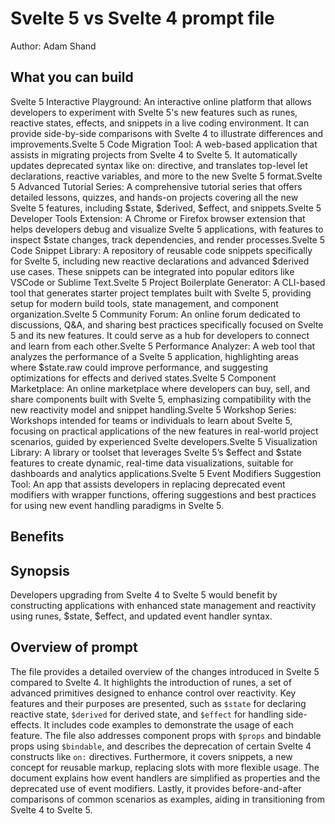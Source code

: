 # Svelte 5 vs Svelte 4  prompt file

Author: Adam Shand

## What you can build
Svelte 5 Interactive Playground: An interactive online platform that allows developers to experiment with Svelte 5's new features such as runes, reactive states, effects, and snippets in a live coding environment. It can provide side-by-side comparisons with Svelte 4 to illustrate differences and improvements.Svelte 5 Code Migration Tool: A web-based application that assists in migrating projects from Svelte 4 to Svelte 5. It automatically updates deprecated syntax like on: directive, and translates top-level let declarations, reactive variables, and more to the new Svelte 5 format.Svelte 5 Advanced Tutorial Series: A comprehensive tutorial series that offers detailed lessons, quizzes, and hands-on projects covering all the new Svelte 5 features, including $state, $derived, $effect, and snippets.Svelte 5 Developer Tools Extension: A Chrome or Firefox browser extension that helps developers debug and visualize Svelte 5 applications, with features to inspect $state changes, track dependencies, and render processes.Svelte 5 Code Snippet Library: A repository of reusable code snippets specifically for Svelte 5, including new reactive declarations and advanced $derived use cases. These snippets can be integrated into popular editors like VSCode or Sublime Text.Svelte 5 Project Boilerplate Generator: A CLI-based tool that generates starter project templates built with Svelte 5, providing setup for modern build tools, state management, and component organization.Svelte 5 Community Forum: An online forum dedicated to discussions, Q&A, and sharing best practices specifically focused on Svelte 5 and its new features. It could serve as a hub for developers to connect and learn from each other.Svelte 5 Performance Analyzer: A web tool that analyzes the performance of a Svelte 5 application, highlighting areas where $state.raw could improve performance, and suggesting optimizations for effects and derived states.Svelte 5 Component Marketplace: An online marketplace where developers can buy, sell, and share components built with Svelte 5, emphasizing compatibility with the new reactivity model and snippet handling.Svelte 5 Workshop Series: Workshops intended for teams or individuals to learn about Svelte 5, focusing on practical applications of the new features in real-world project scenarios, guided by experienced Svelte developers.Svelte 5 Visualization Library: A library or toolset that leverages Svelte 5’s $effect and $state features to create dynamic, real-time data visualizations, suitable for dashboards and analytics applications.Svelte 5 Event Modifiers Suggestion Tool: An app that assists developers in replacing deprecated event modifiers with wrapper functions, offering suggestions and best practices for using new event handling paradigms in Svelte 5.

## Benefits


## Synopsis
Developers upgrading from Svelte 4 to Svelte 5 would benefit by constructing applications with enhanced state management and reactivity using runes, $state, $effect, and updated event handler syntax.

## Overview of  prompt
The  file provides a detailed overview of the changes introduced in Svelte 5 compared to Svelte 4. It highlights the introduction of runes, a set of advanced primitives designed to enhance control over reactivity. Key features and their purposes are presented, such as `$state` for declaring reactive state, `$derived` for derived state, and `$effect` for handling side-effects. It includes code examples to demonstrate the usage of each feature. The file also addresses component props with `$props` and bindable props using `$bindable`, and describes the deprecation of certain Svelte 4 constructs like `on:` directives. Furthermore, it covers snippets, a new concept for reusable markup, replacing slots with more flexible usage. The document explains how event handlers are simplified as properties and the deprecated use of event modifiers. Lastly, it provides before-and-after comparisons of common scenarios as examples, aiding in transitioning from Svelte 4 to Svelte 5.

